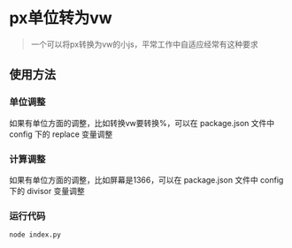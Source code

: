 # px单位转为vw
<blockquote>一个可以将px转换为vw的小js，平常工作中自适应经常有这种要求</blockquote>

## 使用方法
### 单位调整
如果有单位方面的调整，比如转换vw要转换%，可以在 package.json 文件中 config 下的 replace 变量调整
### 计算调整
如果有单位方面的调整，比如屏幕是1366，可以在 package.json 文件中 config 下的 divisor 变量调整
### 运行代码
<code>node index.py</code>
